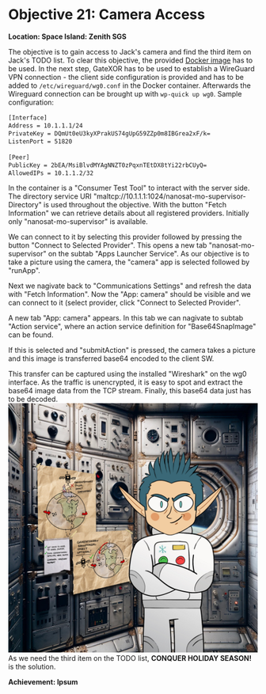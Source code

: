 # Objective 21: Camera Access
**Location: Space Island: Zenith SGS**  

The objective is to gain access to Jack's camera and find the third item on Jack's TODO list.
To clear this objective, the provided [Docker image](https://www.holidayhackchallenge.com/2023/client_container.zip) has to be used.
In the next step, GateXOR has to be used to establish a WireGuard VPN connection - the client side configuration is provided and has to be added to `/etc/wireguard/wg0.conf` in the Docker container. Afterwards the Wireguard connection can be brought up with `wp-quick up wg0`.
Sample configuration:
```
[Interface]
Address = 10.1.1.1/24
PrivateKey = DQmUt0eU3kyXPrakUS74gUpG59ZZp0m8IBGrea2xF/k=
ListenPort = 51820

[Peer]
PublicKey = 2bEA/MsiBlvdMYAgNNZT0zPqxnTEtDX8tYi22rbCUyQ=
AllowedIPs = 10.1.1.2/32
```

In the container is a "Consumer Test Tool" to interact with the server side.
The directory service URI "maltcp://10.1.1.1:1024/nanosat-mo-supervisor-Directory" is used throughout the objective.
With the button "Fetch Information" we can retrieve details about all registered providers. Initially only "nanosat-mo-supervisor" is available.

We can connect to it by selecting this provider followed by pressing the button "Connect to Selected Provider".
This opens a new tab "nanosat-mo-supervisor" on the subtab "Apps Launcher Service".
As our objective is to take a picture using the camera, the "camera" app is selected followed by "runApp".

Next we nagivate back to "Communications Settings" and refresh the data with "Fetch Information". Now the "App: camera" should be visible and we can connect to it (select provider, click "Connect to Selected Provider".

A new tab "App: camera" appears. In this tab we can nagivate to subtab "Action service", where an action service definition for "Base64SnapImage" can be found.

If this is selected and "submitAction" is pressed, the camera takes a picture and this image is transferred base64 encoded to the client SW.

This transfer can be captured using the installed "Wireshark" on the wg0 interface. As the traffic is unencrypted, it is easy to spot and extract the base64 image data from the TCP stream.
Finally, this base64 data just has to be decoded.
![Camera image](https://github.com/joergschwarzwaelder/hhc2023/blob/main/Objective-21/image.jpg)
As we need the third item on the TODO list, **CONQUER HOLIDAY SEASON!** is the solution.






**Achievement: Ipsum**
<!--stackedit_data:
eyJoaXN0b3J5IjpbNzM2MDg0MDg1LDIwNDgxMDg5MTIsLTIwMT
AxOTI2M119
-->